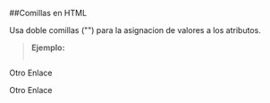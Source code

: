 ##Comillas en HTML

Usa doble comillas ("") para la asignacion de valores a los atributos.

>**Ejemplo:**
>```html
<!-- No Recomendado -->
<a class='enlace'>Otro Enlace</a>
<!-- Recomendado -->
<a class="enlace">Otro Enlace</a>
```
